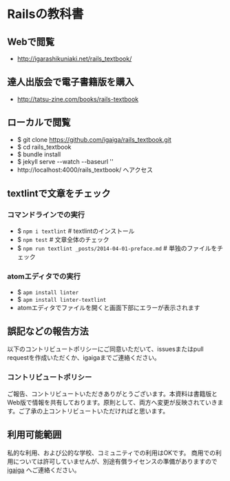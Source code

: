 # Railsの教科書

## Webで閲覧
- http://igarashikuniaki.net/rails_textbook/

## 達人出版会で電子書籍版を購入
- http://tatsu-zine.com/books/rails-textbook

## ローカルで閲覧
- $ git clone https://github.com/igaiga/rails_textbook.git
- $ cd rails_textbook
- $ bundle install
- $ jekyll serve --watch --baseurl ''
- http://localhost:4000/rails_textbook/ へアクセス

## textlintで文章をチェック

### コマンドラインでの実行

- $ `npm i textlint`   # textlintのインストール
- $ `npm test`         # 文章全体のチェック
- $ `npm run textlint _posts/2014-04-01-preface.md`  # 単独のファイルをチェック

### atomエディタでの実行

- $ `apm install linter`
- $ `apm install linter-textlint`
- atomエディタでファイルを開くと画面下部にエラーが表示されます

## 誤記などの報告方法
以下のコントリビュートポリシーにご同意いただいて、issuesまたはpull requestを作成いただくか、igaigaまでご連絡ください。

### コントリビュートポリシー
ご報告、コントリビュートいただきありがとうございます。本資料は書籍版とWeb版で情報を共有しております。原則として、両方へ変更が反映されていきます。ご了承の上コントリビュートいただければと思います。

## 利用可能範囲

私的な利用、および公的な学校、コミュニティでの利用はOKです。
商用での利用については許可していませんが、別途有償ライセンスの準備がありますので [igaiga](https://github.com/igaiga) へご連絡ください。
